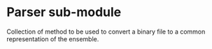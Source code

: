 # Parser sub-module
Collection of method to be used to convert a binary file to a common representation of the ensemble.